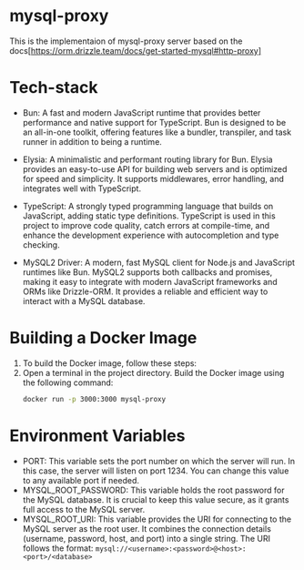 # mysql-proxy

This is the implementaion of mysql-proxy server based on the docs[https://orm.drizzle.team/docs/get-started-mysql#http-proxy]

# Tech-stack

- Bun: A fast and modern JavaScript runtime that provides better performance and native support for TypeScript. Bun is designed to be an all-in-one toolkit, offering features like a bundler, transpiler, and task runner in addition to being a runtime.

- Elysia: A minimalistic and performant routing library for Bun. Elysia provides an easy-to-use API for building web servers and is optimized for speed and simplicity. It supports middlewares, error handling, and integrates well with TypeScript.

- TypeScript: A strongly typed programming language that builds on JavaScript, adding static type definitions. TypeScript is used in this project to improve code quality, catch errors at compile-time, and enhance the development experience with autocompletion and type checking.

- MySQL2 Driver: A modern, fast MySQL client for Node.js and JavaScript runtimes like Bun. MySQL2 supports both callbacks and promises, making it easy to integrate with modern JavaScript frameworks and ORMs like Drizzle-ORM. It provides a reliable and efficient way to interact with a MySQL database.

# Building a Docker Image

1. To build the Docker image, follow these steps:
2. Open a terminal in the project directory.
   Build the Docker image using the following command:
   ```bash
   docker run -p 3000:3000 mysql-proxy
   ```

# Environment Variables

- PORT: This variable sets the port number on which the server will run. In this case, the server will listen on port 1234. You can change this value to any available port if needed.
- MYSQL_ROOT_PASSWORD:
  This variable holds the root password for the MySQL database. It is crucial to keep this value secure, as it grants full access to the MySQL server.
- MYSQL_ROOT_URI:
  This variable provides the URI for connecting to the MySQL server as the root user. It combines the connection details (username, password, host, and port) into a single string. The URI follows the format:
  `mysql://<username>:<password>@<host>:<port>/<database>`
